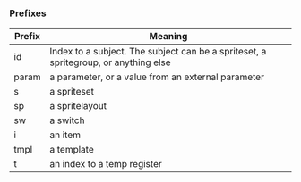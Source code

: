 ### Prefixes

| Prefix | Meaning                                                                             |
|--------|-------------------------------------------------------------------------------------|
| id     | Index to a subject. The subject can be a spriteset, a spritegroup, or anything else |
| param  | a parameter, or a value from an external parameter                                  |
| s      | a spriteset                                                                         |
| sp     | a spritelayout                                                                      |
| sw     | a switch                                                                            |
| i      | an item                                                                             |
| tmpl   | a template                                                                          |
| t      | an index to a temp register                                                         |
